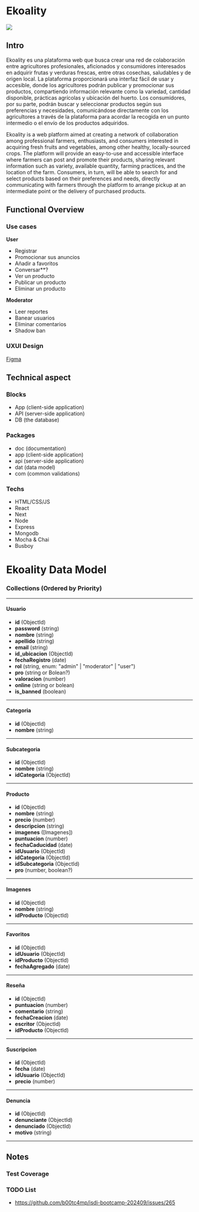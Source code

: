 # Ekoality
![](https://www.icegif.com/wp-content/uploads/2021/11/icegif-934.gif)
## Intro

Ekoality es una plataforma web que busca crear una red de colaboración entre agricultores profesionales, aficionados y consumidores interesados en adquirir frutas y verduras frescas, entre otras cosechas, saludables y de origen local. La plataforma proporcionará una interfaz fácil de usar y accesible, donde los agricultores podrán publicar y promocionar sus productos, compartiendo información relevante como la variedad, cantidad disponible, prácticas agrícolas y ubicación del huerto. Los consumidores, por su parte, podrán buscar y seleccionar productos según sus preferencias y necesidades, comunicándose directamente con los agricultores a través de la plataforma para acordar la recogida en un punto intermedio o el envío de los productos adquiridos.

Ekoality is a web platform aimed at creating a network of collaboration among professional farmers, enthusiasts, and consumers interested in acquiring fresh fruits and vegetables, among other healthy, locally-sourced crops. The platform will provide an easy-to-use and accessible interface where farmers can post and promote their products, sharing relevant information such as variety, available quantity, farming practices, and the location of the farm. Consumers, in turn, will be able to search for and select products based on their preferences and needs, directly communicating with farmers through the platform to arrange pickup at an intermediate point or the delivery of purchased products.

## Functional Overview

### Use cases

**User**
- Registrar
- Promocionar sus anuncios
- Añadir a favoritos
- Conversar**?
- Ver un producto
- Publicar un producto
- Eliminar un producto

**Moderator**
- Leer reportes
- Banear usuarios
- Eliminar comentarios
- Shadow ban


### UXUI Design

[Figma](https://www.figma.com/design/wW51XSdrGfWxncUpZcrrz1/Ekoality-V2?node-id=0-1&m=dev&t=DpSURbf7TGpnrSSH-1)

## Technical aspect

### Blocks

- App (client-side application)
- API (server-side application)
- DB (the database)

### Packages

- doc (documentation)
- app (client-side application)
- api (server-side application)
- dat (data model)
- com (common validations)

### Techs

- HTML/CSS/JS
- React
- Next
- Node
- Express
- Mongodb
- Mocha & Chai
- Busboy


# Ekoality Data Model

### Collections (Ordered by Priority)

---

#### Usuario
- **id** (ObjectId)  
- **password** (string)  
- **nombre** (string)  
- **apellido** (string)  
- **email** (string)  
- **id_ubicacion** (ObjectId)   
- **fechaRegistro** (date)  
- **rol** (string, enum: "admin" | "moderator" | "user")  
- **pro** (string or Bolean?)  
- **valoracion** (number)  
- **online** (string or bolean)  
- **is_banned** (boolean)  

---

#### Categoria
- **id** (ObjectId)  
- **nombre** (string)  

---

#### Subcategoria
- **id** (ObjectId)  
- **nombre** (string)  
- **idCategoria** (ObjectId)  

---

#### Producto
- **id** (ObjectId)  
- **nombre** (string)  
- **precio** (number)  
- **descripcion** (string)  
- **imagenes** ([Imagenes])  
- **puntuacion** (number)  
- **fechaCaducidad** (date)  
- **idUsuario** (ObjectId)  
- **idCategoria** (ObjectId)  
- **idSubcategoria** (ObjectId)  
- **pro** (number, boolean?)  

---

#### Imagenes
- **id** (ObjectId)  
- **nombre** (string)  
- **idProducto** (ObjectId)  

---

#### Favoritos
- **id** (ObjectId)  
- **idUsuario** (ObjectId)  
- **idProducto** (ObjectId)  
- **fechaAgregado** (date)  

---

#### Reseña
- **id** (ObjectId)  
- **puntuacion** (number)  
- **comentario** (string)  
- **fechaCreacion** (date)   
- **escritor** (ObjectId)  
- **idProducto** (ObjectId)  

---

#### Suscripcion
- **id** (ObjectId)  
- **fecha** (date)  
- **idUsuario** (ObjectId)  
- **precio** (number)  

---

#### Denuncia
- **id** (ObjectId)  
- **denunciante** (ObjectId)  
- **denunciado** (ObjectId)  
- **motivo** (string)  

---

## Notes


### Test Coverage




### TODO List
- https://github.com/b00tc4mp/isdi-bootcamp-202409/issues/265